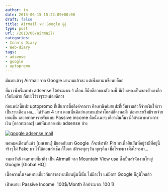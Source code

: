 ```yaml
---
author: in
date: 2013-06-15 15:22:09+00:00
draft: false
title: Airmail จาก Google ยู้ฮู้
type: post
url: /2013/06/airmail/
categories:
- Innn's Diary
- Web-diary
tags:
- adsense
- google
- uptopromo
---
```


มันมาแล้วๆ Airmail จาก Google มานานแล้วละ แต่เพิ่งเอามาเขียนบล็อก

ที่มา เพิ่งเริ่มมาทำ adsense ได้ประมาณ 1 เดือน ก็มีบล็อกของตัวเองนี้ มีเว็บเพลงเป็นของตัวเองอีกเว็บนึงด้วย ก็แปะไว้ขำๆซะหน่อยดีกว่า

ก่อนหน้านี้แปะ uptopromo ที่เป็นการซื้อลิงค์จากเรา คือเอาลิงค์มาแปะที่เว็บเราแล้วก็จ่ายเงินให้เราเป็นรายเดือน ผล... ได้วันละ 4 บาท ตอนนั้นคิดว่าเอามาแปะค่าโฮสต์ก็คงพอมั้ง ต่อมาเราเริ่มมีรายจ่ายเยอะขึ้น เลยอยากหารายรับแบบ Passive income คือนั่งเฉยๆ เดียวเงินก็มา มีอิสระภาพทางการเงิน [ออกทะเลละ] เลยหันมาลองกับ adsense บ้าง

[![google adsense mail](https://www.cyruszhang.com/wp-content/uploads/2013/06/969464_423476054434074_1144013603_n.jpg)
](https://www.cyruszhang.com/wp-content/uploads/2013/06/969464_423476054434074_1144013603_n.jpg)

<!-- more -->พอหมดเดือนที่แล้ว [เมษายน] มียอดกับเขา Google  ก็จะส่งรหัส Pin มาเพื่อยืนยันที่อยู่ว่ามีที่อยู่นี้จริงๆไม่ Fake มา ไว้ใช้ตอนส่งเช็ค ก็โอเค เฝ้ารอทุกๆวัน ทุกๆคืน เมื่อไรจะมา เมื่อไรจะมา...

จนมาวันนึงจดหมายก็มาถึง เป็น Airmail จาก Mountain View usa ซึ่งเป็นสำนักงานใหญ่ Google [Global HQ]

เนื้อความในจดหมายเกี่ยวกับการลงทะเบียนนู๊นนี้นั้น ไม่มีอะไร แค่มีตรา Google ก็ภูมิใจแล้ว



เป้าหมาย: Passive Income  100$/Month อีกประมาณ 100 ปี
